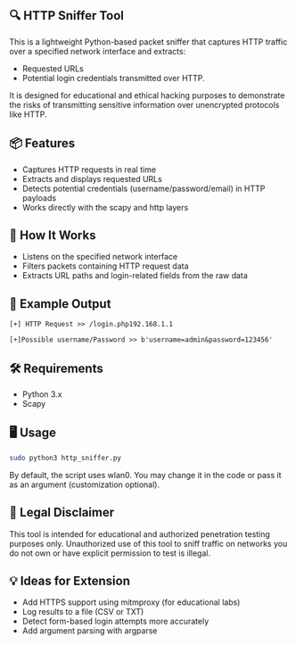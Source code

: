 ## 🔍 HTTP Sniffer Tool


This is a lightweight Python-based packet sniffer that captures HTTP traffic over a specified network interface and extracts:
* Requested URLs  
* Potential login credentials transmitted over HTTP.

It is designed for educational and ethical hacking purposes to demonstrate the risks of transmitting sensitive information over unencrypted protocols like HTTP.

## 📦 Features

 - Captures HTTP requests in real time  
 - Extracts and displays requested URLs  
 - Detects potential credentials (username/password/email) in HTTP payloads  
 - Works directly with the scapy and http layers

## 🚀 How It Works

 - Listens on the specified network interface  
 - Filters packets containing HTTP request data  
 - Extracts URL paths and login-related fields from the raw data  

## 🧪 Example Output

```
[+] HTTP Request >> /login.php192.168.1.1

[+]Possible username/Password >> b'username=admin&password=123456'
```

## 🛠️ Requirements

 - Python 3.x  
 - Scapy

## 🖥️ Usage

```bash
sudo python3 http_sniffer.py
```
By default, the script uses wlan0. You may change it in the code or pass it as an argument (customization optional).

## 🛑 Legal Disclaimer
This tool is intended for educational and authorized penetration testing purposes only.
Unauthorized use of this tool to sniff traffic on networks you do not own or have explicit permission to test is illegal.


## 💡 Ideas for Extension  

 - Add HTTPS support using mitmproxy (for educational labs)  
 - Log results to a file (CSV or TXT)  
 - Detect form-based login attempts more accurately  
 - Add argument parsing with argparse